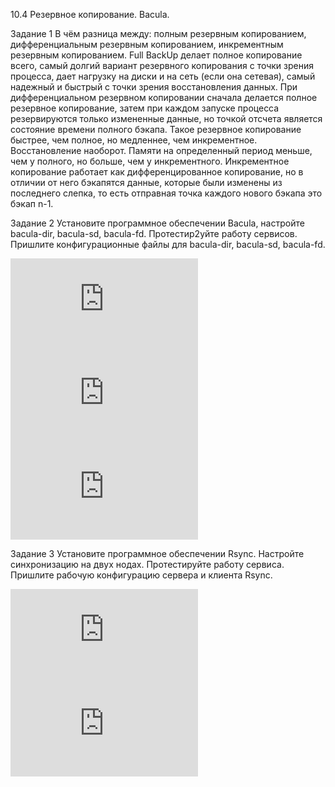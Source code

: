 10.4 Резервное копирование. Bacula.

Задание 1
В чём разница между: полным резервным копированием, дифференциальным резервным копированием, инкрементным резервным копированием.
Full BackUp делает полное копирование всего, самый долгий вариант резервного копирования с точки зрения процесса, дает нагрузку на диски и на сеть (если она сетевая), самый надежный и быстрый с точки зрения восстановления данных.
При дифференциальном резервном копировании сначала делается полное резервное копирование, затем при каждом запуске процесса резервируются только измененные данные, но точкой отсчета является состояние времени полного бэкапа. Такое резервное копирование быстрее, чем полное, но медленнее, чем инкрементное. Восстановление наоборот. Памяти на определенный период меньше, чем у полного, но
больше, чем у инкрементного.
Инкрементное копирование работает как дифференцированное копирование, но в отличии от него бэкапятся данные, которые были изменены из последнего слепка, то есть отправная точка каждого нового бэкапа это бэкап n-1.

Задание 2
Установите программное обеспечении Bacula, настройте bacula-dir, bacula-sd, bacula-fd. Протестир2уйте работу сервисов. Пришлите конфигурационные файлы для bacula-dir, bacula-sd, bacula-fd.

**![bacula-dir.conf](https://github.com/alexpajitnov111/10.4/blob/main/bacula-dir.conf)**
**![bacula-fd.conf](https://github.com/alexpajitnov111/10.4/blob/main/bacula-fd.conf)**
**![bacula-sd.conf](https://github.com/alexpajitnov111/10.4/blob/main/bacula-sd.conf)**


Задание 3
Установите программное обеспечении Rsync. Настройте синхронизацию на двух нодах. Протестируйте работу сервиса. Пришлите рабочую конфигурацию сервера и клиента Rsync.

**![rsyncd.conf](https://github.com/alexpajitnov111/10.4/blob/main/rsyncd.conf)**
**![backup-node1.sh](https://github.com/alexpajitnov111/10.4/blob/main/backup-node1.sh)**
